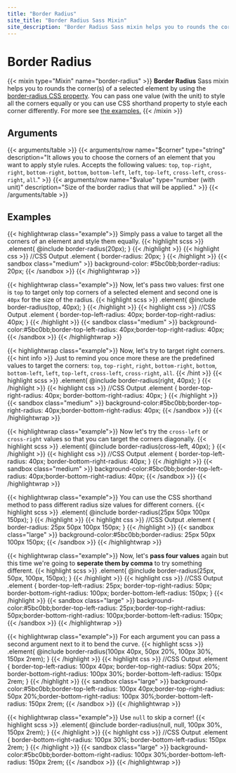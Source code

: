 ```yaml
---
title: "Border Radius"
site_title: "Border Radius Sass Mixin"
site_description: "Border Radius Sass mixin helps you to rounds the corner(s) of a selected element by using the border-radius CSS property. You can pass one value (with the unit) to style all the corners equally or you can use CSS shorthand property to style each corner differently."
---
```


# Border Radius

{{< mixin type="Mixin" name="border-radius" >}}
**Border Radius** Sass mixin helps you to rounds the corner(s) of a selected element by using the [border-radius CSS property](https://developer.mozilla.org/en-US/docs/Web/CSS/border-radius). You can pass one value (with the unit) to style all the corners equally or you can use CSS shorthand property to style each corner differently. For more see [the examples.](#examples)
{{< /mixin >}}

## Arguments

{{< arguments/table >}}
  {{< arguments/row name="$corner" type="string" description="It allows you to choose the corners of an element that you want to apply style rules. Accepts the following values: `top`, `top-right`, `right`, `bottom-right`, `bottom`, `bottom-left`, `left`, `top-left`, `cross-left`, `cross-right`, `all`." >}}
  {{< arguments/row name="$value" type="number (with unit)" description="Size of the border radius that will be applied." >}}
{{< /arguments/table >}}

## Examples

{{< highlightwrap class="example">}}
Simply pass a value to target all the corners of an element and style them equally.
{{< highlight scss >}}
.element{
  @include border-radius(20px);
}
{{< /highlight >}}
{{< highlight css >}}
//CSS Output
.element {
  border-radius: 20px;
}
{{< /highlight >}}
{{< sandbox class="medium" >}}
background-color: #5bc0bb;border-radius: 20px;
{{< /sandbox >}}
{{< /highlightwrap >}}

{{< highlightwrap class="example">}}
Now, let's pass two values: first one is `top` to target only top corners of a selected element and second one is `40px` for the size of the radius. 
{{< highlight scss >}}
.element{
  @include border-radius(top, 40px);
}
{{< /highlight >}}
{{< highlight css >}}
//CSS Output
.element {
  border-top-left-radius: 40px;
  border-top-right-radius: 40px;
}
{{< /highlight >}}
{{< sandbox class="medium" >}}
background-color:#5bc0bb;border-top-left-radius: 40px;border-top-right-radius: 40px;
{{< /sandbox >}}
{{< /highlightwrap >}}

{{< highlightwrap class="example">}}
Now, let's try to target right corners.
{{< hint info >}}
Just to remind you once more these are the predefined values to target the corners: `top`, `top-right`, `right`, `bottom-right`, `bottom`, `bottom-left`, `left`, `top-left`, `cross-left`, `cross-right`, `all`.
{{< /hint >}}
{{< highlight scss >}}
.element{
  @include border-radius(right, 40px);
}
{{< /highlight >}}
{{< highlight css >}}
//CSS Output
.element {
  border-top-right-radius: 40px;
  border-bottom-right-radius: 40px;
}
{{< /highlight >}}
{{< sandbox class="medium" >}}
background-color:#5bc0bb;border-top-right-radius: 40px;border-bottom-right-radius: 40px;
{{< /sandbox >}}
{{< /highlightwrap >}}

{{< highlightwrap class="example">}}
Now let's try the `cross-left` or `cross-right` values ​​so that you can target the corners diagonally.
{{< highlight scss >}}
.element{
  @include border-radius(cross-left, 40px);
}
{{< /highlight >}}
{{< highlight css >}}
//CSS Output
.element {
  border-top-left-radius: 40px;
  border-bottom-right-radius: 40px;
}
{{< /highlight >}}
{{< sandbox class="medium" >}}
background-color:#5bc0bb;border-top-left-radius: 40px;border-bottom-right-radius: 40px;
{{< /sandbox >}}
{{< /highlightwrap >}}

{{< highlightwrap class="example">}}
You can use the CSS shorthand method to pass different radius size values for different corners.
{{< highlight scss >}}
.element{
  @include border-radius(25px 50px 100px 150px);
}
{{< /highlight >}}
{{< highlight css >}}
//CSS Output
.element {
  border-radius: 25px 50px 100px 150px;
}
{{< /highlight >}}
{{< sandbox class="large" >}}
background-color:#5bc0bb;border-radius: 25px 50px 100px 150px;
{{< /sandbox >}}
{{< /highlightwrap >}}

{{< highlightwrap class="example">}}
Now, let's **pass four values** again but this time we're going to **seperate them by comma** to try something different.
{{< highlight scss >}}
.element{
  @include border-radius(25px, 50px, 100px, 150px);
}
{{< /highlight >}}
{{< highlight css >}}
//CSS Output
.element {
  border-top-left-radius: 25px;
  border-top-right-radius: 50px;
  border-bottom-right-radius: 100px;
  border-bottom-left-radius: 150px;
}
{{< /highlight >}}
{{< sandbox class="large" >}}
background-color:#5bc0bb;border-top-left-radius: 25px;border-top-right-radius: 50px;border-bottom-right-radius: 100px;border-bottom-left-radius: 150px;
{{< /sandbox >}}
{{< /highlightwrap >}}

{{< highlightwrap class="example">}}
For each argument you can pass a second argument next to it to bend the curve.
{{< highlight scss >}}
.element{
  @include border-radius(100px 40px, 50px 20%, 100px 30%, 150px 2rem);
}
{{< /highlight >}}
{{< highlight css >}}
//CSS Output
.element {
  border-top-left-radius: 100px 40px;
  border-top-right-radius: 50px 20%;
  border-bottom-right-radius: 100px 30%;
  border-bottom-left-radius: 150px 2rem;
}
{{< /highlight >}}
{{< sandbox class="large" >}}
background-color:#5bc0bb;border-top-left-radius: 100px 40px;border-top-right-radius: 50px 20%;border-bottom-right-radius: 100px 30%;border-bottom-left-radius: 150px 2rem;
{{< /sandbox >}}
{{< /highlightwrap >}}


{{< highlightwrap class="example">}}
Use `null` to skip a corner!
{{< highlight scss >}}
.element{
  @include border-radius(null, null, 100px 30%, 150px 2rem);
}
{{< /highlight >}}
{{< highlight css >}}
//CSS Output
.element {
  border-bottom-right-radius: 100px 30%;
  border-bottom-left-radius: 150px 2rem;
}
{{< /highlight >}}
{{< sandbox class="large" >}}
background-color:#5bc0bb;border-bottom-right-radius: 100px 30%;border-bottom-left-radius: 150px 2rem;
{{< /sandbox >}}
{{< /highlightwrap >}}



